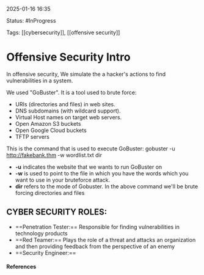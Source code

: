 
2025-01-16 16:35

Status: #InProgress

Tags: [[cybersecurity]], [[offensive security]] 

# Offensive Security Intro

In offensive security, We simulate the a hacker's actions to find vulnerabilities in a system.

We used "GoBuster". It is a tool used to brute force:
- URIs (directories and files) in web sites.
- DNS subdomains (with wildcard support).
- Virtual Host names on target web servers.
- Open Amazon S3 buckets
- Open Google Cloud buckets
- TFTP servers

This is the command that is used to execute GoBuster:
	gobuster -u http://fakebank.thm -w wordlist.txt dir

- **-u** indicates the website that we wants to run GoBuster on
- **-w** is used to point to the file in which you have the words which you want to use in your bruteforce attack.
- **dir** refers to the mode of Gobuster. In the above command we'll be brute forcing directories and files

## CYBER SECURITY ROLES:
- ==Penetration Tester:== Responsible for finding vulnerabilities in technology products
- ==Red Teamer:== Plays the role of a threat and attacks an organization and then providing feedback from the perspective of an enemy
- ==Security Engineer:== 

#### References

